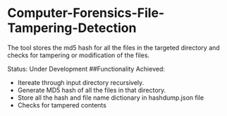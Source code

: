 # Computer-Forensics-File-Tampering-Detection
The tool stores the md5 hash for all the files in the targeted directory and checks for tampering or modification of the files.


Status: Under Development
##Functionality Achieved:
- Itereate through input directory recursively.
- Generate MD5 hash of all the files in that directory.
- Store all the hash and file name dictionary in hashdump.json file
- Checks for tampered contents

